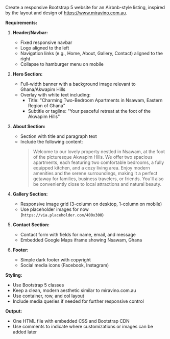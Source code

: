 Create a responsive Bootstrap 5 website for an Airbnb-style listing, inspired by the layout and design of https://www.miravino.com.au.

**Requirements:**

1. **Header/Navbar:**
   - Fixed responsive navbar
   - Logo aligned to the left
   - Navigation links (e.g., Home, About, Gallery, Contact) aligned to the right
   - Collapse to hamburger menu on mobile

2. **Hero Section:**
   - Full-width banner with a background image relevant to Ghana/Akwapim Hills
   - Overlay with white text including:
     - Title: "Charming Two-Bedroom Apartments in Nsawam, Eastern Region of Ghana"
     - Subtitle or tagline: "Your peaceful retreat at the foot of the Akwapim Hills"

3. **About Section:**
   - Section with title and paragraph text
   - Include the following content:
     > Welcome to our lovely property nestled in Nsawam, at the foot of the picturesque Akwapim Hills. We offer two spacious apartments, each featuring two comfortable bedrooms, a fully equipped kitchen, and a cozy living area. Enjoy modern amenities and the serene surroundings, making it a perfect getaway for families, business travelers, or friends. You'll also be conveniently close to local attractions and natural beauty.

4. **Gallery Section:**
   - Responsive image grid (3-column on desktop, 1-column on mobile)
   - Use placeholder images for now (`https://via.placeholder.com/400x300`)

5. **Contact Section:**
   - Contact form with fields for name, email, and message
   - Embedded Google Maps iframe showing Nsawam, Ghana

6. **Footer:**
   - Simple dark footer with copyright
   - Social media icons (Facebook, Instagram)

**Styling:**
- Use Bootstrap 5 classes
- Keep a clean, modern aesthetic similar to miravino.com.au
- Use container, row, and col layout
- Include media queries if needed for further responsive control

**Output:**
- One HTML file with embedded CSS and Bootstrap CDN
- Use comments to indicate where customizations or images can be added later
